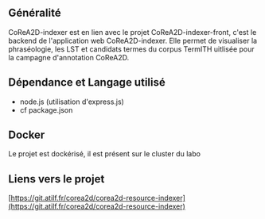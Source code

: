 ## Généralité
CoReA2D-indexer est en lien avec le projet CoReA2D-indexer-front, c'est le backend de l'application web CoReA2D-indexer. Elle permet de visualiser la
phraséologie, les LST et candidats termes du corpus TermITH uitlisée pour la campagne d'annotation CoReA2D.  

## Dépendance et Langage utilisé
- node.js (utilisation d'express.js)
- cf package.json

## Docker
Le projet est dockérisé, il est présent sur le cluster du labo

## Liens vers le projet
[https://git.atilf.fr/corea2d/corea2d-resource-indexer](https://git.atilf.fr/corea2d/corea2d-resource-indexer)